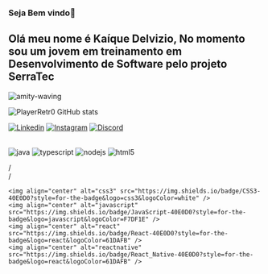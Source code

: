 ### Seja Bem vindo👋
## Olá meu nome é Kaíque Delvizio, No momento sou um jovem em treinamento em Desenvolvimento de Software pelo projeto SerraTec
![amity-waving](https://user-images.githubusercontent.com/127156120/225161424-28cad6f9-1bd1-4063-839b-4429407a5253.gif)

![PlayerRetr0 GitHub stats](https://github-readme-stats.vercel.app/api?username=PlayerRetr0&show_icons=true&theme=highcontrast)

[![Linkedin](https://img.shields.io/badge/LinkedIn-40E0D0?style=for-the-badge&logo=linkedin&logoColor=purple)](https://www.linkedin.com/in/kaíque-delvizio-776a2a25a/)
[![Instagram](https://img.shields.io/badge/Instagram-40E0D0?style=for-the-badge&logo=instagram&logoColor=purple)](https://www.instagram.com/kaiqueblight/)
[![Discord](https://img.shields.io/badge/Discord-40E0D0?style=for-the-badge&logo=discord&logoColor=purple)](https://discord.com/channels/PlayerRetr0#0816)
<div style="display: inline_block"><br/>
    <img align="center" alt="java" src="https://img.shields.io/badge/Java-9400D3?style=for-the-badge&logo=java&logoColor=white" />
    <img align="center" alt="typescript" src="https://img.shields.io/badge/TypeScript-9400D3?style=for-the-badge&logo=typescript&logoColor=white" />
    <img align="center" alt="nodejs" src="https://img.shields.io/badge/Node.js-9400D3?style=for-the-badge&logo=node.js&logoColor=white" />
    <img align="center" alt="html5" src="https://img.shields.io/badge/HTML5-9400D3?style=for-the-badge&logo=html5&logoColor=white" />

/\
\/

    <img align="center" alt="css3" src="https://img.shields.io/badge/CSS3-40E0D0?style=for-the-badge&logo=css3&logoColor=white" />
    <img align="center" alt="javascript" src="https://img.shields.io/badge/JavaScript-40E0D0?style=for-the-badge&logo=javascript&logoColor=F7DF1E" />
    <img align="center" alt="react" src="https://img.shields.io/badge/React-40E0D0?style=for-the-badge&logo=react&logoColor=61DAFB" />
    <img align="center" alt="reactnative" src="https://img.shields.io/badge/React_Native-40E0D0?style=for-the-badge&logo=react&logoColor=61DAFB" />
</div></br>

<!--
**PlayerRetr0/PlayerRetr0** is a ✨ _special_ ✨ repository because its `README.md` (this file) appears on your GitHub profile.

Here are some ideas to get you started:

- 🔭 I’m currently working on ...
- 🌱 I’m currently learning ...
- 👯 I’m looking to collaborate on ...
- 🤔 I’m looking for help with ...
- 💬 Ask me about ...
- 📫 How to reach me: ...
- 😄 Pronouns: ...
- ⚡ Fun fact: ...
-->
